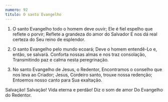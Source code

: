 ```yaml
---
numero: 92
titulo: O santo Evangelho
---
```

1. O santo Evangelho todo o homem deve ouvir;
Ele é fiel espelho que reflete o porvir;
Reflete a grandeza do amor do Salvador
E nos dá real certeza do Seu reino de esplendor.

2. O santo Evangelho pelo mundo ecoará;
Deve o homem entendê-Lo e, então, se salvará.
Conforta nossas almas e nos traz consolação,
Transmitindo paz e calma nesta peregrinação.

3. No santo Evangelho de Jesus, o Redentor,
Encontramos o conselho que nos leva ao Criador;
Jesus, Cordeiro santo, trouxe nossa redenção;
Entoemos nosso canto para Sua exaltação.

Salvação! Salvação!
Vida eterna e perdão!
Diz o som de amor
Do Evangelho do Redentor.

